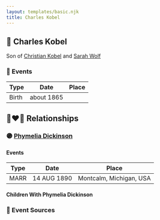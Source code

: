 ```yaml
---
layout: templates/basic.njk
title: Charles Kobel
---
```

## 🔵 Charles Kobel

Son of [Christian Kobel](/people/1/17423128) and [Sarah Wolf](/people/9/98742372)

### 📆 Events

Type | Date | Place
------ | ------ | ------
Birth | about 1865 |

## 👩‍❤️‍👨 Relationships

### 🟣 [Phymelia Dickinson](/people/9/96404450)

#### Events

Type | Date | Place
------ | ------ | ------
MARR | 14 AUG 1890 | Montcalm, Michigan, USA
#### Children With Phymelia Dickinson
### 📰 Event Sources
